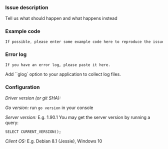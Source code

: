 ### Issue description
Tell us what should happen and what happens instead

### Example code
```go
If possible, please enter some example code here to reproduce the issue.
```

### Error log
```
If you have an error log, please paste it here.
```
Add ``glog` option to your application to collect log files.

### Configuration
*Driver version (or git SHA):*

*Go version:* run `go version` in your console

*Server version:* E.g. 1.90.1
You may get the server version by running a query:
```
SELECT CURRENT_VERSION();
```

*Client OS:* E.g. Debian 8.1 (Jessie), Windows 10
